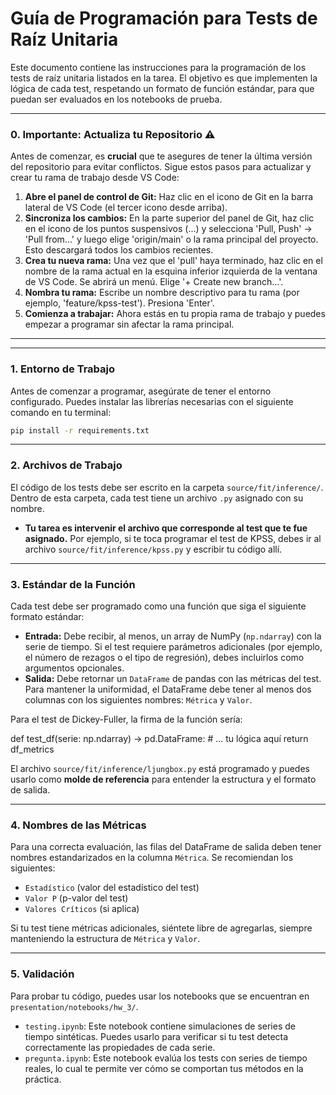 # Guía de Programación para Tests de Raíz Unitaria

Este documento contiene las instrucciones para la programación de los tests de raíz unitaria listados en la tarea. El objetivo es que implementen la lógica de cada test, respetando un formato de función estándar, para que puedan ser evaluados en los notebooks de prueba.


---

### 0. Importante: Actualiza tu Repositorio ⚠️

Antes de comenzar, es **crucial** que te asegures de tener la última versión del repositorio para evitar conflictos. Sigue estos pasos para actualizar y crear tu rama de trabajo desde VS Code:

1.  **Abre el panel de control de Git:** Haz clic en el icono de Git en la barra lateral de VS Code (el tercer icono desde arriba).
2.  **Sincroniza los cambios:** En la parte superior del panel de Git, haz clic en el icono de los puntos suspensivos (...) y selecciona 'Pull, Push' -> 'Pull from...' y luego elige 'origin/main' o la rama principal del proyecto. Esto descargará todos los cambios recientes.
3.  **Crea tu nueva rama:** Una vez que el 'pull' haya terminado, haz clic en el nombre de la rama actual en la esquina inferior izquierda de la ventana de VS Code. Se abrirá un menú. Elige '+ Create new branch...'.
4.  **Nombra tu rama:** Escribe un nombre descriptivo para tu rama (por ejemplo, 'feature/kpss-test'). Presiona 'Enter'.
5.  **Comienza a trabajar:** Ahora estás en tu propia rama de trabajo y puedes empezar a programar sin afectar la rama principal.

---

---

### 1. Entorno de Trabajo

Antes de comenzar a programar, asegúrate de tener el entorno configurado. Puedes instalar las librerías necesarias con el siguiente comando en tu terminal:

```bash
pip install -r requirements.txt
```
---

### 2. Archivos de Trabajo

El código de los tests debe ser escrito en la carpeta `source/fit/inference/`. Dentro de esta carpeta, cada test tiene un archivo `.py` asignado con su nombre.

* **Tu tarea es intervenir el archivo que corresponde al test que te fue asignado.** Por ejemplo, si te toca programar el test de KPSS, debes ir al archivo `source/fit/inference/kpss.py` y escribir tu código allí.

---

### 3. Estándar de la Función

Cada test debe ser programado como una función que siga el siguiente formato estándar:

* **Entrada:** Debe recibir, al menos, un array de NumPy (`np.ndarray`) con la serie de tiempo. Si el test requiere parámetros adicionales (por ejemplo, el número de rezagos o el tipo de regresión), debes incluirlos como argumentos opcionales.
* **Salida:** Debe retornar un `DataFrame` de pandas con las métricas del test. Para mantener la uniformidad, el DataFrame debe tener al menos dos columnas con los siguientes nombres: `Métrica` y `Valor`.

Para el test de Dickey-Fuller, la firma de la función sería:

def test_df(serie: np.ndarray) -> pd.DataFrame:
    # ... tu lógica aquí
    return df_metrics

El archivo `source/fit/inference/ljungbox.py` está programado y puedes usarlo como **molde de referencia** para entender la estructura y el formato de salida.

---

### 4. Nombres de las Métricas

Para una correcta evaluación, las filas del DataFrame de salida deben tener nombres estandarizados en la columna `Métrica`. Se recomiendan los siguientes:

* `Estadístico` (valor del estadístico del test)
* `Valor P` (p-valor del test)
* `Valores Críticos` (si aplica)

Si tu test tiene métricas adicionales, siéntete libre de agregarlas, siempre manteniendo la estructura de `Métrica` y `Valor`.

---

### 5. Validación

Para probar tu código, puedes usar los notebooks que se encuentran en `presentation/notebooks/hw_3/`.

* `testing.ipynb`: Este notebook contiene simulaciones de series de tiempo sintéticas. Puedes usarlo para verificar si tu test detecta correctamente las propiedades de cada serie.
* `pregunta.ipynb`: Este notebook evalúa los tests con series de tiempo reales, lo cual te permite ver cómo se comportan tus métodos en la práctica.
